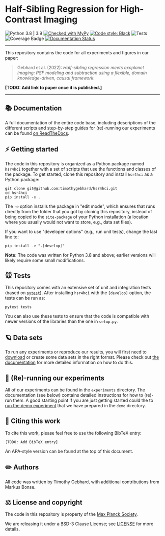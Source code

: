 # Half-Sibling Regression for High-Contrast Imaging

![Python 3.8 | 3.9](https://img.shields.io/badge/python-3.8_|_3.9-blue)
[![Checked with MyPy](https://img.shields.io/badge/mypy-checked-blue)](https://github.com/python/mypy)
[![Code style: Black](https://img.shields.io/badge/code%20style-black-000000.svg)](https://github.com/ambv/black)
![Tests](https://github.com/timothygebhard/hsr4hci/workflows/Tests/badge.svg?branch=master)
![Coverage Badge](https://img.shields.io/endpoint?url=https://gist.githubusercontent.com/timothygebhard/40d8bf48dcbaf33c99e8de35ad6161f2/raw/hsr4hci.json)
[![Documentation Status](https://readthedocs.org/projects/hsr4hci/badge/?version=latest)](https://hsr4hci.readthedocs.io/en/latest/?badge=latest)


---

This repository contains the code for all experiments and figures in our paper:

> Gebhard et al. (2022): *Half-sibling regression meets exoplanet imaging: PSF modeling and subtraction using a flexible, domain knowledge-driven, causal framework.*

**[TODO: Add link to paper once it is published.]**

---


## 📚 Documentation

A full documentation of the entire code base, including descriptions of the different scripts and step-by-step guides for (re)-running our experiments can be found [on ReadTheDocs](https://hsr4hci.readthedocs.io).



## ⚡ Getting started

The code in this repository is organized as a Python package named `hsr4hci` together with a set of scripts that use the functions and classes of the package.
To get started, clone this repository and install `hsr4hci` as a Python package:

```
git clone git@github.com:timothygebhard/hsr4hci.git
cd hsr4hci
pip install -e .
```

The `-e` option installs the package in "edit mode", which ensures that runs directly from the folder that you got by cloning this repository, instead of being copied to the `site-package` of your Python installation (a location where you usually would not want to store, e.g., data set files).

If you want to use "developer options" (e.g., run unit tests), change the last line to:

```
pip install -e ".[develop]"
```

**Note:** The code was written for Python 3.8 and above; earlier versions will likely require some small modifications.



## 🐭 Tests

This repository comes with an extensive set of unit and integration tests (based on [`pytest`](https://pytest.org)). 
After installing `hsr4hci` with the `[develop]` option, the tests can be run as:

```
pytest tests
```

You can also use these tests to ensure that the code is compatible with newer versions of the libraries than the one in `setup.py`.



## 🪐 Data sets

To run any experiments or reproduce our results, you will first need to [download](https://doi.org/10.17617/3.LACYPN) or create some data sets in the right format.
Please check out [the documentation](https://hsr4hci.readthedocs.io/en/latest/general/datasets.html) for more detailed information on how to do this.



## 🧪 (Re)-running our experiments

All of our experiments can be found in the `experiments` directory.
The documentation (see below) contains detailed instructions for how to (re)-run them.
A good starting point if you are just getting started could the to [run the demo experiment](https://hsr4hci.readthedocs.io/en/latest/experiments/demo.html) that we have prepared in the `demo` directory.



## 📜 Citing this work

To cite this work, please feel free to use the following BibTeX entry:

```
[TODO: Add BibTeX entry]
```

An APA-style version can be found at the top of this document. 



## ✏️ Authors

All code was written by Timothy Gebhard, with additional contributions from Markus Bonse.



## ⚖️ License and copyright

The code in this repository is property of the [Max Planck Society](https://www.mpg.de/en).

We are releasing it under a BSD-3 Clause License; see [LICENSE](https://github.com/timothygebhard/hsr4hci/blob/master/LICENSE) for more details.

